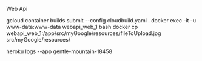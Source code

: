 Web Api

gcloud container builds submit --config cloudbuild.yaml .
docker exec -it -u www-data:www-data webapi_web_1 bash
docker cp webapi_web_1:/app/src/myGoogle/resources/fileToUpload.jpg src/myGoogle/resources/


heroku logs --app gentle-mountain-18458
